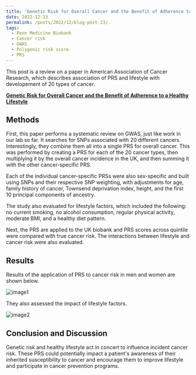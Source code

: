 ```yaml
---
title: 'Genetic Risk for Overall Cancer and the Benefit of Adherence to a Healthy Lifestyle: A review'
date: 2022-12-13
permalink: /posts/2022/12/blog-post-23/
tags:
  - Penn Medicine Biobank
  - Cancer risk
  - GWAS
  - Polygenic risk score
  - PRS
---
```


This post is a review on a paper in American Association of Cancer Research, which describes association of PRS and lifestyle with developement of 20 types of cancer.

**[Genetic Risk for Overall Cancer and the Benefit of Adherence to a Healthy Lifestyle](https://aacrjournals.org/cancerres/article/81/17/4618/670291/Genetic-Risk-for-Overall-Cancer-and-the-Benefit-of)**

## Methods

First, this paper performs a systematic review on GWAS, just like work in our lab so far. It searches for SNPs associated with 20 different cancers. Interestingly, they combine them all into a single PRS for overall cancer. This was performed by creating a PRS for each of the 20 cancer types, then multiplying it by the overall cancer incidence in the UK, and then summing it with the other cancer-specific PRS. 

Each of the individual cancer-specific PRSs were also sex-specific and built using SNPs and their respective SNP weighting, with adjustments for age, family history of cancer, Townsend deprivation index, height, and the first 10 principal components of ancestry.

The study also evaluated for lifestyle factors, which included the following: no current smoking, no alcohol consumption, regular physical activity, moderate BMI, and a healthy diet pattern.

Next, the PRS are applied to the UK biobank and PRS scores across quintile were compared with true cancer risk. The interactions between lifestyle and cancer risk were also evaluated.

## Results

Results of the application of PRS to cancer risk in men and women are shown below.

![image1](https://oliver-clark.github.io/images/4618fig2.jpeg)

They also assessed the impact of lifestyle factors.

![image2](https://oliver-clark.github.io/images/4618fig3.jpeg)

## Conclusion and Discussion

Genetic risk and healthy lifestyle act in concert to influence incident cancer risk. These PRS could potentially impact a patient's awareness of their inherited susceptibility to cancer and encourage them to improve lifestyle and participate in cancer prevention programs.




